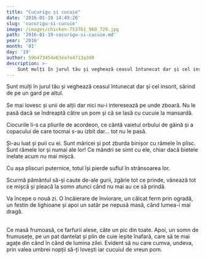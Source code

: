 ```yaml
---
title: "Cucurigu și cucuie"
date: '2016-01-19 14:49:26'
slug: 'cucurigu-si-cucuie'
image: /images/chicken-753761_960_720.jpg
path: '2016-01-19-cucurigu-si-cucuie.md'
year: '2016'
month: '01'
day: '19'
author: 59b473454e63ea7e4713a3d0
description: >-
    Sunt mulți în jurul tău și veghează ceasul întunecat dar și cel insorit, sărind de pe un gard pe altul. Se mai lovesc și unii de alții dar nici nu-i interesează pe unde zboară. Nu le pasă dacă se înd
---
```

<div class="kg-card-markdown"><p>Sunt mulți în jurul tău și veghează ceasul întunecat dar și cel insorit, sărind de pe un gard pe altul. </p>
<p><span style="line-height: 20.8px;">Se mai </span>lovesc<span style="line-height: 20.8px;"> și </span>unii<span style="line-height: 20.8px;"> de </span><span style="line-height: 20.8px;">alții </span>dar nici nu-i interesează pe unde zboară. Nu le pasă dacă se îndreaptă către un pom și că se lasă cu cucuie la mansardă.</p>
<p>Ciocurile li-s ca pliurile de acordeon, ce cântă vaietul orbului de găină și a copacului de care tocmai s-au izbit dar... tot nu le pasă.</p>
<p>Și-au luat și puii cu ei. Sunt măricei și pot zburda binișor cu râmele în plisc. Sunt râmele lor și numai ale lor! Ce mândri se simt cu ele, chiar dacă bietele inelate acum nu mai mișcă.</p>
<p>Cu așa pliscuri puternice, totul își pierde suflul în strânsoarea lor.</p>
<p>Scurmă pământul să-și caute de-ale gurii, zgârie tot ce prinde, vânează tot ce mișcă și pleacă la somn atunci când nu mai au ce să prindă.</p>
<p>Va începe o nouă zi. O încăierare de înviorare, un călcat ferm prin ogradă, un festin de lighioane și apoi un satâr pe nepusă masă, când lumea-i mai dragă.</p>
<p><br />
Ce masă frumoasă, ce farfurii alese, câte un pic din toate. Apoi, un somn de frumusețe, pe un pat dantelat și plin de cuie ieșite înafară, care să te mai agațe din când în când de lumina zilei. Evident să nu care cumva, undeva, prin valea umbrei nopții să-ți lovești iar cucuiul de vreun pom.</p>
</div>
    